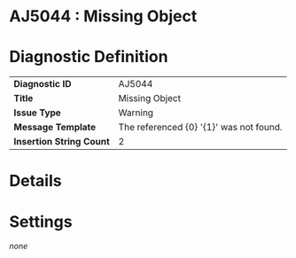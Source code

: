 # AJ5044 : Missing Object

# Diagnostic Definition

<table>
  <tr>
    <td class="header"><b>Diagnostic ID</b></td>
    <td>AJ5044</td>
  </tr>
  <tr>
    <td class="header"><b>Title</b></td>
    <td>Missing Object</td>
  </tr>
  <tr>
    <td class="header"><b>Issue Type</b></td>
    <td>Warning</td>
  </tr>
  <tr>
    <td class="header"><b>Message Template</b></td>
    <td>The referenced {0} '{1}' was not found.</td>
  </tr>
  <tr>
    <td class="header"><b>Insertion String Count</b></td>
    <td>2</td>
  </tr>
</table>

# Details



# Settings

*none*

